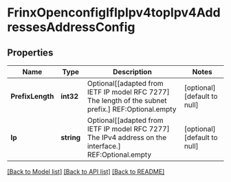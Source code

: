 # FrinxOpenconfigIfIpIpv4topIpv4AddressesAddressConfig

## Properties
Name | Type | Description | Notes
------------ | ------------- | ------------- | -------------
**PrefixLength** | **int32** | Optional[[adapted from IETF IP model RFC 7277]  The length of the subnet prefix.] REF:Optional.empty | [optional] [default to null]
**Ip** | **string** | Optional[[adapted from IETF IP model RFC 7277]  The IPv4 address on the interface.] REF:Optional.empty | [optional] [default to null]

[[Back to Model list]](../README.md#documentation-for-models) [[Back to API list]](../README.md#documentation-for-api-endpoints) [[Back to README]](../README.md)


